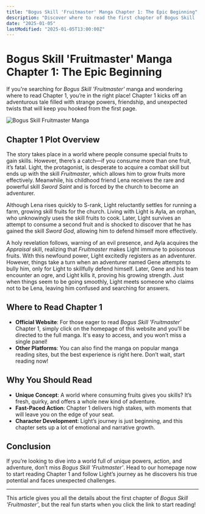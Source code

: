```yaml
---
title: "Bogus Skill 'Fruitmaster' Manga Chapter 1: The Epic Beginning"
description: "Discover where to read the first chapter of Bogus Skill 'Fruitmaster' manga. Dive into this thrilling manga's universe and start your adventure today!"
date: "2025-01-05"
lastModified: "2025-01-05T13:00:00Z"
---
```


# Bogus Skill 'Fruitmaster' Manga Chapter 1: The Epic Beginning

If you're searching for *Bogus Skill 'Fruitmaster'* manga and wondering where to read Chapter 1, you’re in the right place! Chapter 1 kicks off an adventurous tale filled with strange powers, friendship, and unexpected twists that will keep you hooked from the first page.

![Bogus Skill Fruitmaster Manga](/pic/fruitmaster-chapter-1.jpg "Bogus Skill Fruitmaster Manga Chapter 1")

## Chapter 1 Plot Overview

The story takes place in a world where people consume special fruits to gain skills. However, there’s a catch—if you consume more than one fruit, it’s fatal. Light, the protagonist, is desperate to acquire a combat skill but ends up with the skill *Fruitmaster*, which allows him to grow fruits more effectively. Meanwhile, his childhood friend Lena receives the rare and powerful skill *Sword Saint* and is forced by the church to become an adventurer.

Although Lena rises quickly to S-rank, Light reluctantly settles for running a farm, growing skill fruits for the church. Living with Light is Ayla, an orphan, who unknowingly uses the skill fruits to cook. Later, Light survives an attempt to consume a second fruit and is shocked to discover that he has gained the skill *Sword God*, allowing him to defend himself more effectively.

A holy revelation follows, warning of an evil presence, and Ayla acquires the *Appraisal* skill, realizing that *Fruitmaster* makes Light immune to poisonous fruits. With this newfound power, Light excitedly registers as an adventurer. However, things take a turn when an adventurer named Gene attempts to bully him, only for Light to skillfully defend himself. Later, Gene and his team encounter an ogre, and Light kills it, proving his growing strength. Just when things seem to be going smoothly, Light meets someone who claims not to be Lena, leaving him confused and searching for answers.

## Where to Read Chapter 1

- **Official Website**: For those eager to read *Bogus Skill 'Fruitmaster'* Chapter 1, simply click on the homepage of this website and you’ll be directed to the full manga. It's easy to access, and you won’t miss a single panel!
- **Other Platforms**: You can also find the manga on popular manga reading sites, but the best experience is right here. Don’t wait, start reading now!

## Why You Should Read

- **Unique Concept**: A world where consuming fruits gives you skills? It’s fresh, quirky, and offers a whole new kind of adventure.
- **Fast-Paced Action**: Chapter 1 delivers high stakes, with moments that will leave you on the edge of your seat.
- **Character Development**: Light’s journey is just beginning, and this chapter sets up a lot of emotional and narrative growth.

## Conclusion

If you’re looking to dive into a world full of unique powers, action, and adventure, don’t miss *Bogus Skill 'Fruitmaster'*. Head to our homepage now to start reading Chapter 1 and follow Light’s journey as he discovers his true potential and faces unexpected challenges.

---

This article gives you all the details about the first chapter of *Bogus Skill 'Fruitmaster'*, but the real fun starts when you click the link to start reading!

